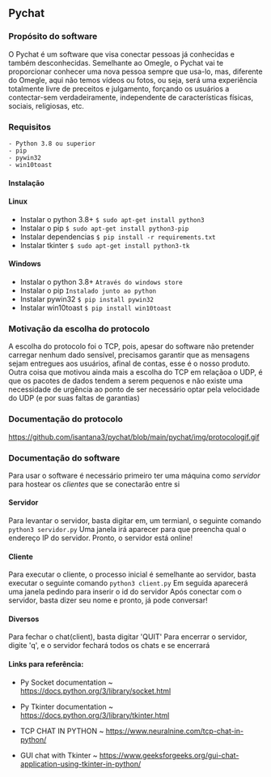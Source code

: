 ## Pychat

### Propósito do software

O Pychat é um software que visa conectar pessoas já conhecidas e também desconhecidas. Semelhante ao Omegle, o Pychat vai te proporcionar conhecer uma nova pessoa sempre que usa-lo, mas, diferente do Omegle, aqui não temos vídeos ou fotos, ou seja, será uma experiência totalmente livre de preceitos e julgamento, forçando os usuários a contectar-sem verdadeiramente, independente de características físicas, sociais, religiosas, etc.

### Requisitos

    - Python 3.8 ou superior
    - pip
    - pywin32
    - win10toast

#### Instalação

#### Linux

-   Instalar o python 3.8+ `$ sudo apt-get install python3`
-   Instalar o pip `$ sudo apt-get install python3-pip`
-   Instalar dependencias `$ pip install -r requirements.txt`
-   Instalar tkinter `$ sudo apt-get install python3-tk`

#### Windows

-   Instalar o python 3.8+ `Através do windows store`
-   Instalar o pip `Instalado junto ao python`
-   Instalar pywin32 `$ pip install pywin32`
-   Instalar win10toast `$ pip install win10toast`

### Motivação da escolha do protocolo

A escolha do protocolo foi o TCP, pois, apesar do software não pretender carregar nenhum dado sensível, precisamos garantir que as mensagens sejam entregues aos usuários, afinal de contas, esse é o nosso produto. Outra coisa que motivou ainda mais a escolha do TCP em relaçãoa o UDP, é que os pacotes de dados tendem a serem pequenos e não existe uma necessidade de urgência ao ponto de ser necessário optar pela velocidade do UDP (e por suas faltas de garantias)

### Documentação do protocolo

https://github.com/isantana3/pychat/blob/main/pychat/img/protocologif.gif

### Documentação do software

Para usar o software é necessário primeiro ter uma máquina como _servidor_ para hostear os _clientes_ que se conectarão entre si

#### Servidor

Para levantar o servidor, basta digitar em, um termianl, o seguinte comando
`python3 servidor.py`
Uma janela irá aparecer para que preencha qual o endereço IP do servidor. Pronto, o servidor está online!

#### Cliente

Para executar o cliente, o processo inicial é semelhante ao servidor, basta executar o seguinte comando
`python3 client.py`
Em seguida aparecerá uma janela pedindo para inserir o id do servidor
Após conectar com o servidor, basta dizer seu nome e pronto, já pode conversar!

#### Diversos

Para fechar o chat(client), basta digitar 'QUIT'
Para encerrar o servidor, digite 'q', e o servidor fechará todos os chats e se encerrará

#### Links para referência:

-   Py Socket documentation ~ https://docs.python.org/3/library/socket.html

-   Py Tkinter documentation ~ https://docs.python.org/3/library/tkinter.html

-   TCP CHAT IN PYTHON ~ https://www.neuralnine.com/tcp-chat-in-python/

-   GUI chat with Tkinter ~ https://www.geeksforgeeks.org/gui-chat-application-using-tkinter-in-python/
